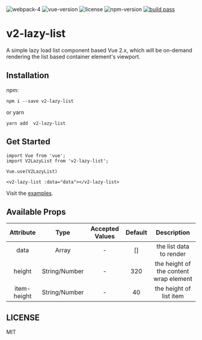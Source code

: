 ![webpack-4](https://img.shields.io/badge/webpack-4-brightgreen.svg) ![vue-version](https://img.shields.io/badge/vue-%3E%3D2.2.0-brightgreen.svg) ![license](https://img.shields.io/badge/license-MIT-brightgreen.svg) ![npm-version](https://img.shields.io/npm/v/v2-lazy-list.svg) [![build pass](https://api.travis-ci.org/dwqs/v2-lazy-list.svg?branch=master)](https://travis-ci.org/dwqs/v2-lazy-list?branch=master)
# v2-lazy-list
A simple lazy load list component based Vue 2.x, which will be on-demand rendering the list based container element's viewport.

## Installation

npm:

```
npm i --save v2-lazy-list
```
or yarn

```
yarn add  v2-lazy-list
```

## Get Started

```
import Vue from 'vue';
import V2LazyList from 'v2-lazy-list';

Vue.use(V2LazyList)

<v2-lazy-list :data="data"></v2-lazy-list>
```

Visit the [examples](https://dwqs.github.io/v2-lazy-list/).

## Available Props

|  Attribute  |  Type  |  Accepted Values  |  Default  |  Description  |
|  :--:  |  :--:  |  :--:  |  :--:  |  :--:  |
| data | Array | - | [] | the list data to render |
| height | String/Number | - | 320 | the height of the content wrap element |
| item-height | String/Number | - | 40 | the height of list item |

## LICENSE
MIT
